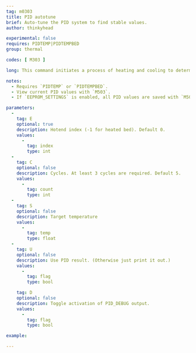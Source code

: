 ```yaml
---
tag: m0303
title: PID autotune
brief: Auto-tune the PID system to find stable values.
author: thinkyhead

experimental: false
requires: PIDTEMP|PIDTEMPBED
group: thermal

codes: [ M303 ]

long: This command initiates a process of heating and cooling to determine the proper PID values for the specified hotend or the heated bed.

notes:
  - Requires `PIDTEMP` or `PIDTEMPBED`.
  - View current PID values with `M503`.
  - If `EEPROM_SETTINGS` is enabled, all PID values are saved with `M500`, loaded with `M501`, and reset with `M502`.

parameters:
  -
    tag: E
    optional: true
    description: Hotend index (-1 for heated bed). Default 0.
    values:
      -
        tag: index
        type: int
  -
    tag: C
    optional: false
    description: Cycles. At least 3 cycles are required. Default 5.
    values:
      -
        tag: count
        type: int
  -
    tag: S
    optional: false
    description: Target temperature
    values:
      -
        tag: temp
        type: float
  -
    tag: U
    optional: false
    description: Use PID result. (Otherwise just print it out.)
    values:
      -
        tag: flag
        type: bool

    tag: D
    optional: false
    description: Toggle activation of PID_DEBUG output.
    values:
      -
        tag: flag
        type: bool

example:

---
```

